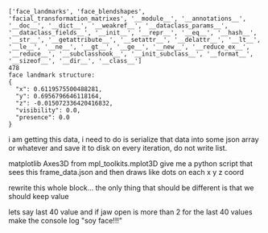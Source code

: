 ```
['face_landmarks', 'face_blendshapes', 'facial_transformation_matrixes', '__module__', '__annotations__', '__doc__', '__dict__', '__weakref__', '__dataclass_params__', '__dataclass_fields__', '__init__', '__repr__', '__eq__', '__hash__', '__str__', '__getattribute__', '__setattr__', '__delattr__', '__lt__', '__le__', '__ne__', '__gt__', '__ge__', '__new__', '__reduce_ex__', '__reduce__', '__subclasshook__', '__init_subclass__', '__format__', '__sizeof__', '__dir__', '__class__']
478
face landmark structure:
{
  "x": 0.6119575500488281,
  "y": 0.6956796646118164,
  "z": -0.015072336420416832,
  "visibility": 0.0,
  "presence": 0.0
}
```

i am getting this data, i need to do is serialize that data into some json array or whatever and save it to disk on every iteration, do not write list.

matplotlib
Axes3D from mpl_toolkits.mplot3D
give me a python script that sees this frame_data.json and then draws like dots on each x y z coord

rewrite this whole block... the only thing that should be different is that we should keep value

lets say last 40 value
and if jaw open is more than 2
for the last 40 values
make the console log "soy face!!!"
